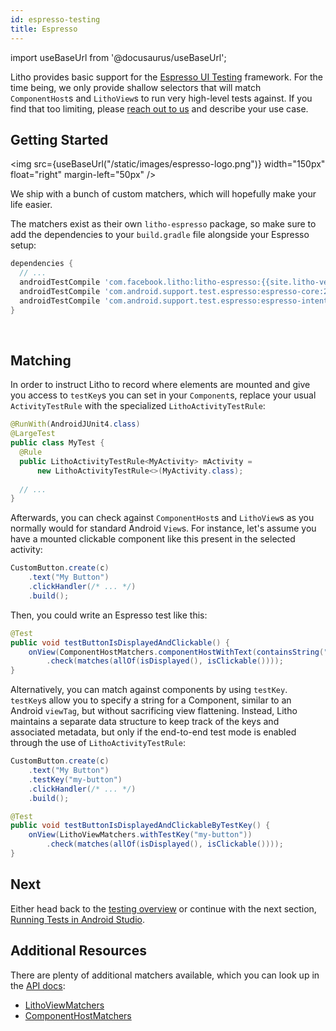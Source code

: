 ```yaml
---
id: espresso-testing
title: Espresso
---
```

import useBaseUrl from '@docusaurus/useBaseUrl';

Litho provides basic support for the
[Espresso UI Testing](https://developer.android.com/training/testing/ui-testing/espresso-testing.html)
framework. For the time being, we only provide shallow selectors that will match `ComponentHost`s and
`LithoView`s to run very high-level tests against. If you find that too limiting, please
[reach out to us](https://github.com/facebook/litho/issues/new) and describe your use case.

## Getting Started

<img src={useBaseUrl("/static/images/espresso-logo.png")} width="150px" float="right" margin-left="50px" /> 

We ship with a bunch of custom matchers, which will hopefully make your life easier.

The matchers exist as their own `litho-espresso` package, so make sure to add the
dependencies to your `build.gradle` file alongside your Espresso setup:

```gradle
dependencies {
  // ...
  androidTestCompile 'com.facebook.litho:litho-espresso:{{site.litho-version}}'
  androidTestCompile 'com.android.support.test.espresso:espresso-core:2.2.2'
  androidTestCompile 'com.android.support.test.espresso:espresso-intents:2.2.2'
}
```

<br clear="both" overflow="hidden" />

## Matching

In order to instruct Litho to record where elements are mounted and give you access to
`testKey`s you can set in your `Component`s, replace your usual `ActivityTestRule`
with the specialized `LithoActivityTestRule`:

```java
@RunWith(AndroidJUnit4.class)
@LargeTest
public class MyTest {
  @Rule
  public LithoActivityTestRule<MyActivity> mActivity =
      new LithoActivityTestRule<>(MyActivity.class);
      
  // ...
}
```

Afterwards, you can check against `ComponentHost`s and `LithoView`s as you normally would
for standard Android `View`s. For instance, let's assume you have a mounted
clickable component like this present in the selected activity:

```java
CustomButton.create(c)
    .text("My Button")
    .clickHandler(/* ... */)
    .build();
```

Then, you could write an Espresso test like this:

```java
@Test
public void testButtonIsDisplayedAndClickable() {
    onView(ComponentHostMatchers.componentHostWithText(containsString("My Button")))
        .check(matches(allOf(isDisplayed(), isClickable())));
}
```

Alternatively, you can match against components by using `testKey`. `testKey`s allow
you to specify a string for a Component, similar to an Android `viewTag`, but without
sacrificing view flattening. Instead, Litho maintains a separate data structure to keep
track of the keys and associated metadata, but only if the end-to-end test mode is enabled
through the use of `LithoActivityTestRule`:

```java
CustomButton.create(c)
    .text("My Button")
    .testKey("my-button")
    .clickHandler(/* ... */)
    .build();
```

```java
@Test
public void testButtonIsDisplayedAndClickableByTestKey() {
    onView(LithoViewMatchers.withTestKey("my-button"))
        .check(matches(allOf(isDisplayed(), isClickable())));
}
```

## Next

Either head back to the [testing overview](testing-overview) or
continue with the next section, [Running Tests in Android Studio](tests-in-android-studio).

## Additional Resources

There are plenty of additional matchers available, which you can look up in the
[API docs](javadoc/index.html):

- [LithoViewMatchers](javadoc/com/facebook/litho/testing/espresso/LithoViewMatchers.html)
- [ComponentHostMatchers](javadoc/com/facebook/litho/testing/espresso/ComponentHostMatchers.html)
